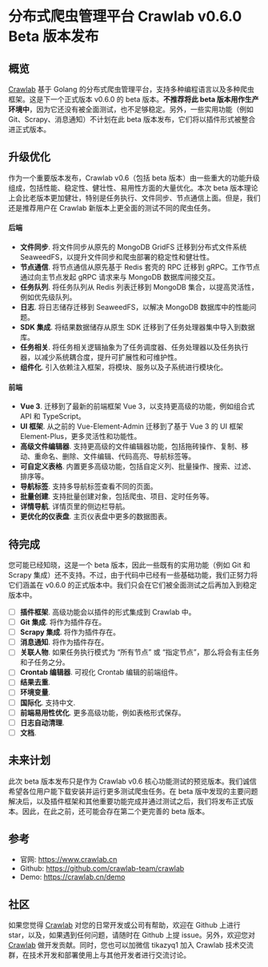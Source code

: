 # 分布式爬虫管理平台 Crawlab v0.6.0 Beta 版本发布

## 概览

[Crawlab](https://github.com/crawlab-team/crawlab) 基于 Golang 的分布式爬虫管理平台，支持多种编程语言以及多种爬虫框架。这是下一个正式版本 v0.6.0 的 beta 版本。**不推荐将此 beta 版本用作生产环境中**，因为它还没有被全面测试，也不足够稳定。另外，一些实用功能（例如 Git、Scrapy、消息通知）不计划在此 beta 版本发布，它们将以插件形式被整合进正式版本。

## 升级优化

作为一个重要版本发布，Crawlab v0.6（包括 beta 版本）由一些重大的功能升级组成，包括性能、稳定性、健壮性、易用性方面的大量优化。本次 beta 版本理论上会比老版本更加健壮，特别是任务执行、文件同步、节点通信上面。但是，我们还是推荐用户在 Crawlab 新版本上更全面的测试不同的爬虫任务。

#### 后端

- **文件同步**. 将文件同步从原先的 MongoDB GridFS 迁移到分布式文件系统 SeaweedFS，以提升文件同步和爬虫部署的稳定性和健壮性。
- **节点通信**. 将节点通信从原先基于 Redis 套壳的 RPC 迁移到 gRPC。工作节点通过向主节点发起 gRPC 请求来与 MongoDB 数据库间接交互。
- **任务队列**. 将任务队列从 Redis 列表迁移到 MongoDB 集合，以提高灵活性，例如优先级队列。
- **日志**. 将日志储存迁移到 SeaweedFS，以解决 MongoDB 数据库中的性能问题。
- **SDK 集成**. 将结果数据储存从原生 SDK 迁移到了任务处理器集中导入到数据库。
- **任务相关**. 将任务相关逻辑抽象为了任务调度器、任务处理器以及任务执行器，以减少系统耦合度，提升可扩展性和可维护性。
- **组件化**. 引入依赖注入框架，将模块、服务以及子系统进行模块化。

#### 前端

- **Vue 3**. 迁移到了最新的前端框架 Vue 3，以支持更高级的功能，例如组合式 API 和 TypeScript。
- **UI 框架**. 从之前的 Vue-Element-Admin 迁移到了基于 Vue 3 的 UI 框架 Element-Plus，更多灵活性和功能性。
- **高级文件编辑器**. 支持更高级的文件编辑器功能，包括拖砖操作、复制、移动、重命名、删除、文件编辑、代码高亮、导航标签等。
- **可自定义表格**. 内置更多高级功能，包括自定义列、批量操作、搜索、过滤、排序等。
- **导航标签**. 支持多导航标签查看不同的页面。
- **批量创建**. 支持批量创建对象，包括爬虫、项目、定时任务等。
- **详情导航**. 详情页里的侧边栏导航。
- **更优化的仪表盘**. 主页仪表盘中更多的数据图表。

## 待完成

您可能已经知晓，这是一个 beta 版本，因此一些既有的实用功能（例如 Git 和 Scrapy 集成）还不支持。不过，由于代码中已经有一些基础功能，我们正努力将它们涵盖在 v0.6.0 的正式版本中。我们只会在它们被全面测试之后再加入到稳定版本中。

- [ ] **插件框架**. 高级功能会以插件的形式集成到 Crawlab 中。
- [ ] **Git 集成**. 将作为插件存在。
- [ ] **Scrapy 集成**. 将作为插件存在。
- [ ] **消息通知**. 将作为插件存在。
- [ ] **关联人物**. 如果任务执行模式为 “所有节点” 或 “指定节点”，那么将会有主任务和子任务之分。
- [ ] **Crontab 编辑器**. 可视化 Crontab 编辑的前端组件。
- [ ] **结果去重**.
- [ ] **环境变量**.
- [ ] **国际化**. 支持中文.
- [ ] **前端易用性优化**. 更多高级功能，例如表格形式保存。
- [ ] **日志自动清理**.
- [ ] **文档**. 

## 未来计划

此次 beta 版本发布只是作为 Crawlab v0.6 核心功能测试的预览版本。我们诚信希望各位用户能下载安装并运行更多测试爬虫任务。在 beta 版中发现的主要问题解决后，以及插件框架和其他重要功能完成并通过测试之后，我们将发布正式版本。因此，在此之前，还可能会存在第二个更完善的 beta 版本。

## 参考

- 官网: https://www.crawlab.cn
- Github: https://github.com/crawlab-team/crawlab
- Demo: https://crawlab.cn/demo

## 社区

如果您觉得 [Crawlab](https://github.com/crawlab-team/crawlab) 对您的日常开发或公司有帮助，欢迎在 Github 上进行 star，以及，如果遇到任何问题，请随时在 Github 上提 issue。另外，欢迎您对 [Crawlab](https://github.com/crawlab-team/crawlab) 做开发贡献。同时，您也可以加微信 tikazyq1 加入 Crawlab 技术交流群，在技术开发和部署使用上与其他开发者进行交流讨论。